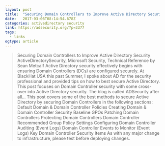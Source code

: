 ```yaml
---
layout: post 
title:  "Securing Domain Controllers to Improve Active Directory Security » Active Directory Security" 
date:   2017-03-06T08:14:54.678Z 
categories: activedirectory security 
link: https://adsecurity.org/?p=3377 
tags:
  - links
ogtype: article 
---
```


> Securing Domain Controllers to Improve Active Directory Security
ActiveDirectorySecurity, Microsoft Security, Technical Reference by Sean Metcalf
Active Directory security effectively begins with ensuring Domain Controllers (DCs) are configured securely. At BlackHat USA this past Summer, I spoke about AD for the security professional and provided tips on how to best secure Active Directory. This post focuses on Domain Controller security with some cross-over into Active Directory security. The blog is called ADSecurity after all… 
This post covers some of the best methods to secure Active Directory by securing Domain Controllers in the following sections:
Default Domain & Domain Controller Policies
Creating Domain & Domain Controller Security Baseline GPOs
Patching Domain Controllers
Protecting Domain Controllers
Domain Controller Recommended Group Policy Settings
Configuring Domain Controller Auditing (Event Logs)
Domain Controller Events to Monitor (Event Logs)
Key Domain Controller Security Items
As with any major change to infrastructure, please test before deploying changes.